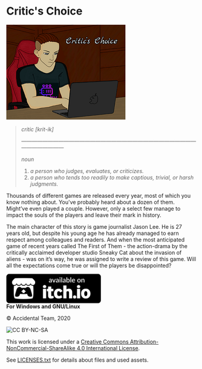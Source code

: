 # Critic's Choice

![](/cover.png)

>*critic [krit-ik]*
>
>—————————————————————————————————————————
>
>*noun*
>
>1. *a person who judges, evaluates, or criticizes.*
>1. *a person who tends too readily to make captious, trivial, or harsh judgments.*


Thousands of different games are released every year, most of which you know nothing about. You've probably heard about a dozen of them. Might’ve even played a couple. However, only a select few manage to impact the souls of the players and leave their mark in history.

The main character of this story is game journalist Jason Lee. He is 27 years old, but despite his young age he has already managed to earn respect among colleagues and readers. And when the most anticipated game of recent years called The First of Them - the action-drama by the critically acclaimed developer studio Sneaky Cat about the invasion of aliens - was on it’s way, he was assigned to write a review of this game. Will all the expectations come true or will the players be disappointed?

<p><a href="https://accidental-team.itch.io/critics-choice"><img src="/itch-badge.png" width=250px align="middle"></a><br/><b>For Windows and GNU/Linux</b></p>

© Accidental Team, 2020

![CC BY-NC-SA](https://licensebuttons.net/l/by-nc-sa/4.0/88x31.png)

This work is licensed under a [Creative Commons Attribution-NonCommercial-ShareAlike 4.0 International License](https://creativecommons.org/licenses/by-nc-sa/4.0/).

See [LICENSES.txt](LICENSES.txt) for details about files and used assets.
